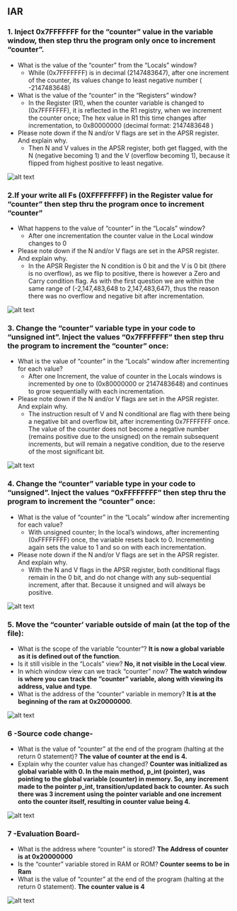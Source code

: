 ## IAR

### 1. Inject 0x7FFFFFFF for the “counter” value in the variable window, then step thru the program only once to increment “counter”.
 - What is the value of the “counter” from the “Locals” window?
	 - While (0x7FFFFFFF) is in decimal (2147483647), after one increment of the counter, its values change to least negative number ( -2147483648)
 - What is the value of the “counter” in the “Registers” window?
	 - In the Register (R1), when the counter variable is changed to (0x7FFFFFFF), it is reflected in the R1 registry, when we increment the counter once; The hex value in R1 this time changes after incrementation, to 0x80000000 (decimal format: 2147483648 )   
 - Please note down if the N and/or V flags are set in the APSR register. And explain why.
	 - Then N and V values in the APSR register, both get flagged, with the N (negative becoming 1) and the V (overflow becoming 1), because it flipped from highest positive to least negative.

![alt text](https://github.com/EdwinKaburu/embsys310/blob/main/assignment02/Img/Question1.PNG)

### 2.If your write all Fs (0XFFFFFFFF) in the Register value for “counter” then step thru the program once to increment “counter”
- What happens to the value of “counter” in the “Locals” window?
	- After one incrementation the counter value in the Local window changes to 0 
- Please note down if the N and/or V flags are set in the APSR register. And explain why.
	- In the APSR Register the N condition is 0 bit and the V is 0 bit (there is no overflow), as we flip to positive, there is however a Zero and Carry condition flag. As with the first question we are within the same range of (-2,147,483,648 to 2,147,483,647), thus the reason there was no overflow and negative bit after incrementation.

![alt text](https://github.com/EdwinKaburu/embsys310/blob/main/assignment02/Img/Question2.PNG)

### 3. Change the “counter” variable type in your code to “unsigned int”. Inject the values “0x7FFFFFFF” then step thru the program to increment the “counter” once:
- What is the value of “counter” in the “Locals” window after incrementing for each value?
	-	After one Increment, the value of counter in the Locals windows is incremented by one to (0x80000000 or 2147483648) and continues to grow sequentially with each incrementation.
- Please note down if the N and/or V flags are set in the APSR register. And explain why.
	- The instruction result of V and N conditional are flag with there being a negative bit and overflow bit, after incrementing 0x7FFFFFFF once. The value of the counter does not become a negative number (remains positive due to the unsigned) on the remain subsequent increments, but will remain a negative condition, due to the reserve of the most significant bit. 

![alt text](https://github.com/EdwinKaburu/embsys310/blob/main/assignment02/Img/Question3.PNG)
	
### 4. Change the “counter” variable type in your code to “unsigned”. Inject the values “0xFFFFFFFF” then step thru the program to increment the “counter” once:
- What is the value of “counter” in the “Locals” window after incrementing for each value?
	- With unsigned counter; In the local’s windows, after incrementing (0xFFFFFFFF) once, the variable resets back to 0. Incrementing again sets the value to 1 and so on with each incrementation.
- Please note down if the N and/or V flags are set in the APSR register. And explain why.
	- With the N and V flags in the APSR register, both conditional flags remain in the 0 bit, and do not change with any sub-sequential increment, after that. Because it unsigned and will always be positive.

![alt text](https://github.com/EdwinKaburu/embsys310/blob/main/assignment02/Img/Question4.PNG)

###  5. Move the “counter’ variable outside of main (at the top of the file):
- What is the scope of the variable “counter”? **It is now a global variable as it is defined out of the function**.
- Is it still visible in the “Locals” view? **No, it not visible in the Local view**.
- In which window view can we track “counter” now? **The watch window is where you can track the “counter” variable, along with viewing its address, value and type**. 
- What is the address of the “counter” variable in memory? **It is at the beginning of the ram at 0x20000000**.

![alt text](https://github.com/EdwinKaburu/embsys310/blob/main/assignment02/Img/Question5.PNG)

### 6 -Source code change-
- What is the value of “counter” at the end of the program (halting at the return 0 statement)? **The value of counter at the end is 4.**
- Explain why the counter value has changed? **Counter was initialized as global variable with 0. In the main method, p_int (pointer), was pointing to the global variable (counter) in memory. So, any increment made to the pointer p_int, transition/updated back to counter. As such there was 3 increment using the pointer variable and one increment onto the counter itself, resulting in counter value being 4.**

![alt text](https://github.com/EdwinKaburu/embsys310/blob/main/assignment02/Img/Question6.PNG)

### 7 -Evaluation Board-
- What is the address where “counter” is stored? **The Address of counter is at 0x20000000** 
- Is the “counter” variable stored in RAM or ROM? **Counter seems to be in Ram**
- What is the value of “counter” at the end of the program (halting at the return 0
statement). **The counter value is 4**

![alt text](https://github.com/EdwinKaburu/embsys310/blob/main/assignment02/Img/Question7.PNG)

